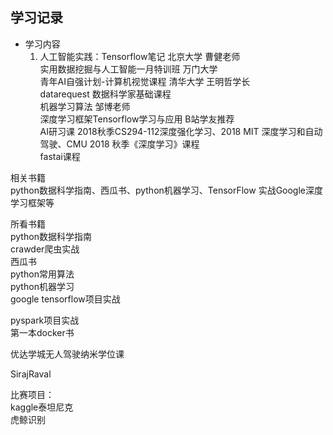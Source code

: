 ## 学习记录  
- 学习内容  
	1. 人工智能实践：Tensorflow笔记 北京大学 曹健老师  
	实用数据挖掘与人工智能一月特训班 万门大学  
	青年AI自强计划-计算机视觉课程 清华大学 王明哲学长  
	datarequest 数据科学家基础课程  
	机器学习算法 邹博老师  
	深度学习框架Tensorflow学习与应用 B站学友推荐  
	AI研习课 2018秋季CS294-112深度强化学习、2018 MIT 深度学习和自动驾驶、CMU 2018 秋季《深度学习》课程  
	fastai课程  
  
相关书籍  
python数据科学指南、西瓜书、python机器学习、TensorFlow 实战Google深度学习框架等  
  
  
所看书籍  
python数据科学指南  
crawder爬虫实战  
西瓜书  
python常用算法  
python机器学习  
google tensorflow项目实战  
  
pyspark项目实战  
第一本docker书  
  
优达学城无人驾驶纳米学位课  
  
SirajRaval  
  
比赛项目：  
kaggle泰坦尼克  
虎鲸识别
<!--stackedit_data:
eyJoaXN0b3J5IjpbMjExMTE2MjU1MV19
-->